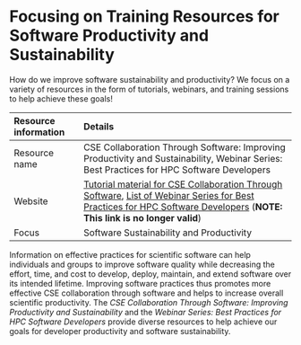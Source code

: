 #  Focusing on Training Resources for Software Productivity and Sustainability

How do we improve software sustainability and productivity? We focus on a variety of resources in the form of tutorials, webinars, and training sessions to help achieve these goals!


Resource information | Details 
:--- | :--- 
Resource name | CSE Collaboration Through Software: Improving Productivity and Sustainability, Webinar Series: Best Practices for HPC Software Developers
Website | [Tutorial material for CSE Collaboration Through Software](CseCollaborationThroughSoftwareImprovingProductivityAndSustainability.SIAM-CSE17.md), [List of Webinar Series for Best Practices for HPC Software Developers](BestPracticesForHPCSwDevelopersWebinarSeries.md) (**NOTE: This link is no longer valid**)
Focus | Software Sustainability and Productivity

Information on effective practices for scientific software can help individuals and groups to improve software quality while decreasing the effort, time, and cost to develop, deploy, maintain, and extend software over its intended lifetime.  Improving software practices thus promotes more effective CSE collaboration through software and helps to increase overall scientific productivity. The *CSE Collaboration Through Software: Improving Productivity and Sustainability* and the *Webinar Series: Best Practices for HPC Software Developers* provide diverse resources to help achieve our goals for developer productivity and software sustainability.

<!---
Publish: no
Categories: planning, reliability, collaboration, performance, skills
Topics: [import from subresources]
Tags: [import from subresources]
Level: 2
Prerequisites: defaults
Aggregate: base
--->
